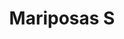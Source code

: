 ---
title: Mariposas S
date: 
draft: false

# descripcion
description : Mariposas chicas

materials: Plata 925

color: Turquesa, Azul, Naranja, Amarillo, Fucsia y Violeta

dimensions: 0,7cm

code: 01-15-0162

type: "Aros"

categories: []

# Images
# first image will be shown in the product page
images:
  # - image: "images/path_to_image"
  # La ubicacion de las imagenes es imagenes/Aros/Aros.Infantil/01-15-0162-mariposas-s
  - image: "./images/aros/infantil/01-15-0162-mariposas-chicas_a.JPG"
  - image: "./images/aros/infantil/01-15-0162-mariposas-chicas_b.JPG"
  - image: "./images/aros/infantil/01-15-0162-mariposas-chicas_c.JPG"
  - image: "./images/aros/infantil/01-15-0162-mariposas-chicas_d.JPG"
  - image: "./images/aros/infantil/01-15-0162-mariposas-chicas_e.JPG"
---